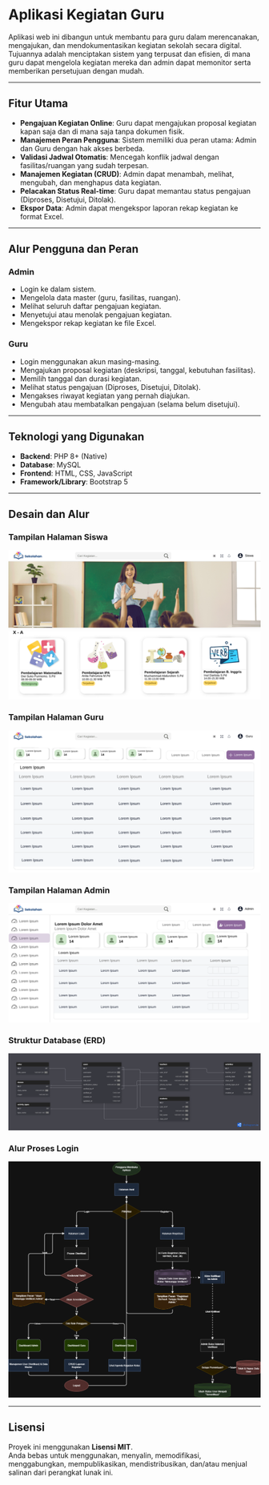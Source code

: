 # Aplikasi Kegiatan Guru  

Aplikasi web ini dibangun untuk membantu para guru dalam merencanakan, mengajukan, dan mendokumentasikan kegiatan sekolah secara digital.  
Tujuannya adalah menciptakan sistem yang terpusat dan efisien, di mana guru dapat mengelola kegiatan mereka dan admin dapat memonitor serta memberikan persetujuan dengan mudah.  

---

## Fitur Utama
- **Pengajuan Kegiatan Online**: Guru dapat mengajukan proposal kegiatan kapan saja dan di mana saja tanpa dokumen fisik.  
- **Manajemen Peran Pengguna**: Sistem memiliki dua peran utama: Admin dan Guru dengan hak akses berbeda.  
- **Validasi Jadwal Otomatis**: Mencegah konflik jadwal dengan fasilitas/ruangan yang sudah terpesan.  
- **Manajemen Kegiatan (CRUD)**: Admin dapat menambah, melihat, mengubah, dan menghapus data kegiatan.  
- **Pelacakan Status Real-time**: Guru dapat memantau status pengajuan (Diproses, Disetujui, Ditolak).  
- **Ekspor Data**: Admin dapat mengekspor laporan rekap kegiatan ke format Excel.  

---

## Alur Pengguna dan Peran  

### Admin  
- Login ke dalam sistem.  
- Mengelola data master (guru, fasilitas, ruangan).  
- Melihat seluruh daftar pengajuan kegiatan.  
- Menyetujui atau menolak pengajuan kegiatan.  
- Mengekspor rekap kegiatan ke file Excel.  

### Guru  
- Login menggunakan akun masing-masing.  
- Mengajukan proposal kegiatan (deskripsi, tanggal, kebutuhan fasilitas).  
- Memilih tanggal dan durasi kegiatan.  
- Melihat status pengajuan (Diproses, Disetujui, Ditolak).  
- Mengakses riwayat kegiatan yang pernah diajukan.  
- Mengubah atau membatalkan pengajuan (selama belum disetujui).  

---

## Teknologi yang Digunakan
- **Backend**: PHP 8+ (Native)  
- **Database**: MySQL  
- **Frontend**: HTML, CSS, JavaScript  
- **Framework/Library**: Bootstrap 5  

---

## Desain dan Alur  

### Tampilan Halaman Siswa
![ERD](HalamanSiswa.png)  

### Tampilan Halaman Guru
![ERD](HalamanGuru.png)  

### Tampilan Halaman Admin
![ERD](HalamanAdmin.png)  

### Struktur Database (ERD)  
![ERD](dbdiagram.png)  

### Alur Proses Login  
![Flowchart Login](Flowchart.drawio.png)  

---

## Lisensi  
Proyek ini menggunakan **Lisensi MIT**.  
Anda bebas untuk menggunakan, menyalin, memodifikasi, menggabungkan, mempublikasikan, mendistribusikan, dan/atau menjual salinan dari perangkat lunak ini.  
